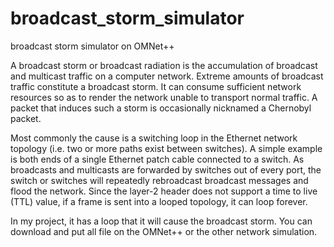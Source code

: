 # broadcast_storm_simulator
broadcast storm simulator on OMNet++

A broadcast storm or broadcast radiation is the accumulation of broadcast and multicast traffic on a computer network. Extreme amounts of broadcast traffic constitute a broadcast storm. It can consume sufficient network resources so as to render the network unable to transport normal traffic. A packet that induces such a storm is occasionally nicknamed a Chernobyl packet.

Most commonly the cause is a switching loop in the Ethernet network topology (i.e. two or more paths exist between switches). A simple example is both ends of a single Ethernet patch cable connected to a switch. As broadcasts and multicasts are forwarded by switches out of every port, the switch or switches will repeatedly rebroadcast broadcast messages and flood the network. Since the layer-2 header does not support a time to live (TTL) value, if a frame is sent into a looped topology, it can loop forever.

In my project, it has a loop that it will cause the broadcast storm. You can download and put all file on the OMNet++ or the other network simulation.
